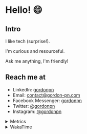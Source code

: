 # Hello! 😄

## Intro

I like tech (surprise!).

I'm curious and resourceful.

Ask me anything, I'm friendly!

## Reach me at

- LinkedIn: [gordonpn](https://www.linkedin.com/in/gordonpn/)
- Email: [contact@gordon-pn.com](mailto:contact@gordon-pn.com)
- Facebook Messenger: [gordonpn](https://www.messenger.com/t/Gordonpn)
- Twitter: [@gordonpn](https://twitter.com/Gordonpn)
- Instagram: [@gordonpn](https://www.instagram.com/gordonpn/)

<details>
  <summary>Metrics</summary>

  <img align="center" src="https://github.com/gordonpn/gordonpn/blob/master/github-metrics.svg" alt="GitHub Metrics">

</details>

<details>
  <summary>WakaTime</summary>

  <!--START_SECTION:waka-->
**I'm an Early 🐤** 

```text
🌞 Morning    176 commits    █████░░░░░░░░░░░░░░░░░░░░   21.26% 
🌆 Daytime    314 commits    █████████░░░░░░░░░░░░░░░░   37.92% 
🌃 Evening    300 commits    █████████░░░░░░░░░░░░░░░░   36.23% 
🌙 Night      38 commits     █░░░░░░░░░░░░░░░░░░░░░░░░   4.59%

```
📅 **I'm Most Productive on Wednesday** 

```text
Monday       123 commits    ███░░░░░░░░░░░░░░░░░░░░░░   14.86% 
Tuesday      99 commits     ███░░░░░░░░░░░░░░░░░░░░░░   11.96% 
Wednesday    188 commits    █████░░░░░░░░░░░░░░░░░░░░   22.71% 
Thursday     109 commits    ███░░░░░░░░░░░░░░░░░░░░░░   13.16% 
Friday       118 commits    ███░░░░░░░░░░░░░░░░░░░░░░   14.25% 
Saturday     68 commits     ██░░░░░░░░░░░░░░░░░░░░░░░   8.21% 
Sunday       123 commits    ███░░░░░░░░░░░░░░░░░░░░░░   14.86%

```


📊 **This Week I Spent My Time On** 

```text
💬 Programming Languages: 
Java                     19 hrs 23 mins      ███████████████████░░░░░░   79.01% 
JSON                     1 hr 47 mins        █░░░░░░░░░░░░░░░░░░░░░░░░   7.28% 
Ruby                     1 hr 9 mins         █░░░░░░░░░░░░░░░░░░░░░░░░   4.73% 
Markdown                 38 mins             ░░░░░░░░░░░░░░░░░░░░░░░░░   2.59% 
Makefile                 25 mins             ░░░░░░░░░░░░░░░░░░░░░░░░░   1.7%

🔥 Editors: 
IntelliJ                 23 hrs 13 mins      ███████████████████████░░   94.61% 
VS Code                  1 hr 19 mins        █░░░░░░░░░░░░░░░░░░░░░░░░   5.39%

```


 Last Updated on 26/01/2023 10:22:02 UTC
<!--END_SECTION:waka-->
</details>
